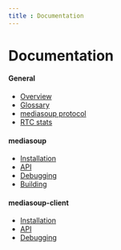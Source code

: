 ```yaml
---
title : Documentation
---
```



# Documentation

<div markdown="1">

#### General

* [Overview](/documentation/overview/)
* [Glossary](/documentation/glossary/)
* [mediasoup protocol](/documentation/mediasoup-protocol/)
* [RTC stats](/documentation/rtc-stats/)

#### mediasoup

* [Installation](/documentation/mediasoup/installation/)
* [API](/documentation/mediasoup/api/)
* [Debugging](/documentation/mediasoup/debugging/)
* [Building](/documentation/mediasoup/building/)

#### mediasoup-client

* [Installation](/documentation/mediasoup-client/installation/)
* [API](/documentation/mediasoup-client/api/)
* [Debugging](/documentation/mediasoup-client/debugging/)

</div>
